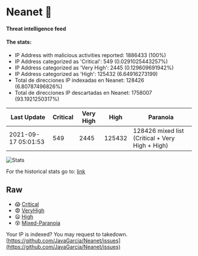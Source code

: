 # Neanet :hocho:
#### Threat intelligence feed
#### The stats:

- IP Address with malicious activities reported: 1886433 (100%)
- IP Address categorized as 'Critical':  549 (0.0291025443257%)
- IP Address categorized as 'Very High':  2445 (0.129609691942%)
- IP Address categorized as 'High':  125432 (6.64916273199)
- Total de direcciones IP indexadas en Neanet:  128426 (6.80787496826%)
- Total de direcciones IP descartadas en Neanet:  1758007 (93.1921250317%)

| Last Update | Critical | Very High | High | Paranoia |
| --- | --- | --- | --- | --- |
| 2021-09-17 05:01:53 | 549 | 2445 | 125432 | 128426 mixed list (Critical + Very High + High)|

![Stats](https://docs.google.com/spreadsheets/d/e/2PACX-1vSnaNMIXVabIpDJjufMlzH7poXnshF3mgd8Is1g9ytUEzVsP5my4Trn8f-xkoLLQ38xpL3HtmUexLo6/pubchart?oid=501124687&format=image)

For the historical stats go to: [link](/stats.csv)
## Raw
- :scream: [Critical](https://raw.githubusercontent.com/JavaGarcia/Neanet/master/blacklists/neanet_critical.txt)
- :fearful: [VeryHigh](https://raw.githubusercontent.com/JavaGarcia/Neanet/master/blacklists/neanet_veryHigh.txtt)
- :frowning: [High](https://raw.githubusercontent.com/JavaGarcia/Neanet/master/blacklists/neanet_high.txt)
- :dizzy_face: [Mixed-Paranoia](https://raw.githubusercontent.com/JavaGarcia/Neanet/master/blacklists/neanet_all.txt)


Your IP is indexed? You may request to takedown. [https://github.com/JavaGarcia/Neanet/issues](https://github.com/JavaGarcia/Neanet/issues)




















































































































































































































































































































































































































































































































































































































































































































































































































































































































































































































































































































































































































































































































































































































































































































































































































































































































































































































































































































































































































































































































































































































































































































































































































































































































































































































































































































































































































































































































































































































































































































































































































































































































































































































































































































































































































































































































































































































































































































































































































































































































































































































































































































































































































































































































































































































































































































































































































































































































































































































































































































































































































































































































































































































































































































































































































































































































































































































































































































































































































































































































































































































































































































































































































































































































































































































































































































































































































































































































































































































































































































































































































































































































































































































































































































































































































































































































































































































































































































































































































































































































































































































































































































































































































































































































































































































































































































































































































































































































































































































